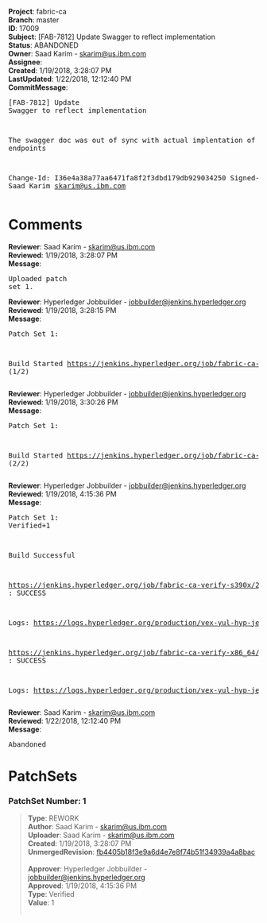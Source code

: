 <strong>Project</strong>: fabric-ca<br><strong>Branch</strong>: master<br><strong>ID</strong>: 17009<br><strong>Subject</strong>: [FAB-7812] Update Swagger to reflect implementation<br><strong>Status</strong>: ABANDONED<br><strong>Owner</strong>: Saad Karim - skarim@us.ibm.com<br><strong>Assignee</strong>:<br><strong>Created</strong>: 1/19/2018, 3:28:07 PM<br><strong>LastUpdated</strong>: 1/22/2018, 12:12:40 PM<br><strong>CommitMessage</strong>:<br><pre>[FAB-7812] Update Swagger to reflect implementation

The swagger doc was out of sync with actual
implentation of the REST endpoints

Change-Id: I36e4a38a77aa6471fa8f2f3dbd179db929034250
Signed-off-by: Saad Karim <skarim@us.ibm.com>
</pre><h1>Comments</h1><strong>Reviewer</strong>: Saad Karim - skarim@us.ibm.com<br><strong>Reviewed</strong>: 1/19/2018, 3:28:07 PM<br><strong>Message</strong>: <pre>Uploaded patch set 1.</pre><strong>Reviewer</strong>: Hyperledger Jobbuilder - jobbuilder@jenkins.hyperledger.org<br><strong>Reviewed</strong>: 1/19/2018, 3:28:15 PM<br><strong>Message</strong>: <pre>Patch Set 1:

Build Started https://jenkins.hyperledger.org/job/fabric-ca-verify-s390x/2560/ (1/2)</pre><strong>Reviewer</strong>: Hyperledger Jobbuilder - jobbuilder@jenkins.hyperledger.org<br><strong>Reviewed</strong>: 1/19/2018, 3:30:26 PM<br><strong>Message</strong>: <pre>Patch Set 1:

Build Started https://jenkins.hyperledger.org/job/fabric-ca-verify-x86_64/2527/ (2/2)</pre><strong>Reviewer</strong>: Hyperledger Jobbuilder - jobbuilder@jenkins.hyperledger.org<br><strong>Reviewed</strong>: 1/19/2018, 4:15:36 PM<br><strong>Message</strong>: <pre>Patch Set 1: Verified+1

Build Successful 

https://jenkins.hyperledger.org/job/fabric-ca-verify-s390x/2560/ : SUCCESS

Logs: https://logs.hyperledger.org/production/vex-yul-hyp-jenkins-3/fabric-ca-verify-s390x/2560

https://jenkins.hyperledger.org/job/fabric-ca-verify-x86_64/2527/ : SUCCESS

Logs: https://logs.hyperledger.org/production/vex-yul-hyp-jenkins-3/fabric-ca-verify-x86_64/2527</pre><strong>Reviewer</strong>: Saad Karim - skarim@us.ibm.com<br><strong>Reviewed</strong>: 1/22/2018, 12:12:40 PM<br><strong>Message</strong>: <pre>Abandoned</pre><h1>PatchSets</h1><h3>PatchSet Number: 1</h3><blockquote><strong>Type</strong>: REWORK<br><strong>Author</strong>: Saad Karim - skarim@us.ibm.com<br><strong>Uploader</strong>: Saad Karim - skarim@us.ibm.com<br><strong>Created</strong>: 1/19/2018, 3:28:07 PM<br><strong>UnmergedRevision</strong>: [fb4405b18f3e9a6d4e7e8f74b51f34939a4a8bac](https://github.com/hyperledger-gerrit-archive/fabric-ca/commit/fb4405b18f3e9a6d4e7e8f74b51f34939a4a8bac)<br><br><strong>Approver</strong>: Hyperledger Jobbuilder - jobbuilder@jenkins.hyperledger.org<br><strong>Approved</strong>: 1/19/2018, 4:15:36 PM<br><strong>Type</strong>: Verified<br><strong>Value</strong>: 1<br><br></blockquote>